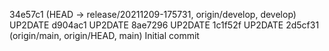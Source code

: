 34e57c1 (HEAD -> release/20211209-175731, origin/develop, develop) UP2DATE
d904ac1 UP2DATE
8ae7296 UP2DATE
1c1f52f UP2DATE
2d5cf31 (origin/main, origin/HEAD, main) Initial commit
